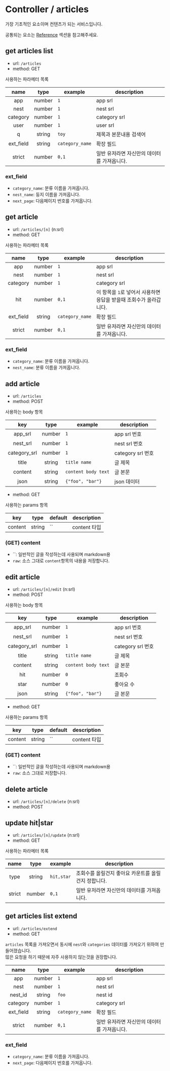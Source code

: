 # Controller / articles

가장 기초적인 요소이며 컨텐츠가 되는 서비스입니다.

공통되는 요소는 [Reference](https://github.com/redgoose-dev/goose-api/tree/master/controller#reference) 섹션을 참고해주세요.


## get articles list
- url: `/articles`
- method: GET

사용하는 파라메터 목록

| name | type | example | description |
|:---:|:---:|---|---|
| app | number | `1` | app srl |
| nest | number | `1` | nest srl |
| category | number | `1` | category srl |
| user | number | `1` | user srl |
| q | string | `toy` | 제목과 본문내용 검색어 |
| ext_field | string | `category_name` | 확장 필드 |
| strict | number | `0,1` | 일반 유저라면 자신만의 데이터를 가져옵니다. |

### ext_field
- `category_name`: 분류 이름을 가져옵니다.
- `nest_name`: 둥지 이름을 가져옵니다.
- `next_page`: 다음페이지 번호를 가져옵니다.


## get article
- url: `/articles/[n]` (n:srl)
- method: GET

사용하는 파라메터 목록

| name | type | example | description |
|:---:|:---:|---|---|
| app | number | `1` | app srl |
| nest | number | `1` | nest srl |
| category | number | `1` | category srl |
| hit | number | `0,1` | 이 항목을 `1`로 넣어서 사용하면 응답을 받을때 조회수가 올라갑니다. |
| ext_field | string | `category_name` | 확장 필드 |
| strict | number | `0,1` | 일반 유저라면 자신만의 데이터를 가져옵니다. |

### ext_field
- `category_name`: 분류 이름을 가져옵니다.
- `nest_name`: 분류 이름을 가져옵니다.


## add article
- url: `/articles`
- method: POST

사용하는 body 항목

| key | type | example | description |
|:---:|:---:|---|---|
| app_srl | number | `1` | app srl 번호 |
| nest_srl | number | `1` | nest srl 번호 |
| category_srl | number | `1` | category srl 번호 |
| title | string | `title name` | 글 제목 |
| content | string | `content body text` | 글 본문 |
| json | string | `{"foo", "bar"}` | json 데이터 |

- method: GET

사용하는 params 항목

| key | type | default | description |
|:---:|:---:|---|---|
| content | string | `` | content 타입 |

### (GET) content

- ``: 일반적인 글을 작성하는데 사용되며 markdown용
- `raw`: 소스 그대로 `content`항목의 내용을 저장합니다.


## edit article
- url: `/articles/[n]/edit` (n:srl)
- method: POST

사용하는 body 항목

| key | type | example | description |
|:---:|:---:|---|---|
| app_srl | number | `1` | app srl 번호 |
| nest_srl | number | `1` | nest srl 번호 |
| category_srl | number | `1` | category srl 번호 |
| title | string | `title name` | 글 제목 |
| content | string | `content body text` | 글 본문 |
| hit | number | `0` | 조회수 |
| star | number | `0` | 좋아요 수 |
| json | string | `{"foo", "bar"}` | 글 본문 |

- method: GET

사용하는 params 항목

| key | type | default | description |
|:---:|:---:|---|---|
| content | string | `` | content 타입 |

### (GET) content

- ``: 일반적인 글을 작성하는데 사용되며 markdown용
- `raw`: 소스 그대로 저장합니다.


## delete article
- url: `/articles/[n]/delete` (n:srl)
- method: POST


## update hit|star
- url: `/articles/[n]/update` (n:srl)
- method: GET

사용하는 파라메터 목록

| name | type | example | description |
|:---:|:---:|---|---|
| type | string | `hit,star` | 조회수를 올릴건지 좋아요 카운트를 올릴건지 정합니다. |
| strict | number | `0,1` | 일반 유저라면 자신만의 데이터를 가져옵니다. |


## get articles list extend
- url: `/articles/extend`
- method: GET

`articles` 목록을 가져오면서 동시에 `nest`와 `categories` 데이터를 가져오기 위하여 만들어졌습니다.  
많은 요청을 하기 때문에 자주 사용하지 않는것을 권장합니다.

| name | type | example | description |
|:---:|:---:|---|---|
| app | number | `1` | app srl |
| nest | number | `1` | nest srl |
| nest_id | string | `foo` | nest id |
| category | number | `1` | category srl |
| ext_field | string | `category_name` | 확장 필드 |
| strict | number | `0,1` | 일반 유저라면 자신만의 데이터를 가져옵니다. |

### ext_field
- `category_name`: 분류 이름을 가져옵니다.
- `next_page`: 다음페이지 번호를 가져옵니다.
